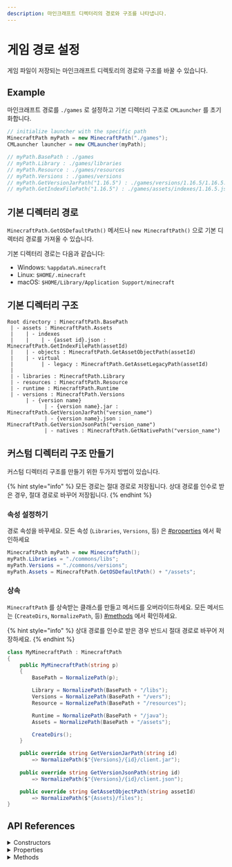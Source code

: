 ```yaml
---
description: 마인크래프트 디렉터리의 경로와 구조를 나타냅니다.
---
```


# 게임 경로 설정

게임 파일이 저장되는 마인크래프트 디렉토리의 경로와 구조를 바꿀 수 있습니다.

## Example

마인크래프트 경로를 `./games` 로 설정하고 기본 디렉터리 구조로 `CMLauncher` 를 초기화합니다.

```csharp
// initialize launcher with the specific path
MinecraftPath myPath = new MinecraftPath("./games");
CMLauncher launcher = new CMLauncher(myPath);

// myPath.BasePath : ./games
// myPath.Library : ./games/libraries
// myPath.Resource : ./games/resources
// myPath.Versions : ./games/versions
// myPath.GetVersionJarPath("1.16.5") : ./games/versions/1.16.5/1.16.5.jar
// myPath.GetIndexFilePath("1.16.5") : ./games/assets/indexes/1.16.5.json
```

## 기본 디렉터리 경로

`MinecraftPath.GetOSDefaultPath()` 메서드나 `new MinecraftPath()` 으로 기본 디렉터리 경로를 가져올 수 있습니다.

기본 디렉터리 경로는 다음과 같습니다:

* Windows: `%appdata%.minecraft`
* Linux: `$HOME/.minecraft`
* macOS: `$HOME/Library/Application Support/minecraft`

## 기본 디렉터리 구조

```
Root directory : MinecraftPath.BasePath
 | - assets : MinecraftPath.Assets
 |    | - indexes
 |    |    | - {asset id}.json : MinecraftPath.GetIndexFilePath(assetId)
 |    | - objects : MinecraftPath.GetAssetObjectPath(assetId)
 |    | - virtual
 |         | - legacy : MinecraftPath.GetAssetLegacyPath(assetId)
 |
 | - libraries : MinecraftPath.Library
 | - resources : MinecraftPath.Resource
 | - runtime : MinecraftPath.Runtime
 | - versions : MinecraftPath.Versions
      | - {version name}
            | - {version name}.jar : MinecraftPath.GetVersionJarPath("version_name")
            | - {version name}.json : MinecraftPath.GetVersionJsonPath("version_name")
            | - natives : MinecraftPath.GetNativePath("version_name")
```

## 커스텀 디렉터리 구조 만들기

커스텀 디렉터리 구조를 만들기 위한 두가지 방법이 있습니다.&#x20;

{% hint style="info" %}
모든 경로는 절대 경로로 저장됩니다. 상대 경로를 인수로 받은 경우, 절대 경로로 바꾸어 저장됩니다.
{% endhint %}

### 속성 설정하기

경로 속성을 바꾸세요. 모든 속성 (`Libraries`, `Versions`, 등) 은 [#properties](MinecraftPath.md#properties "mention")  에서 확인하세요

```csharp
MinecraftPath myPath = new MinecraftPath();
myPath.Libraries = "./commons/libs";
myPath.Versions = "./commons/versions";
myPath.Assets = MinecraftPath.GetOSDefaultPath() + "/assets";
```

### 상속

`MinecraftPath` 를 상속받는 클래스를 만들고 메서드를 오버라이드하세요. 모든 메서드는 (`CreateDirs`, `NormalizePath`, 등) [#methods](MinecraftPath.md#methods "mention") 에서 확인하세요.

{% hint style="info" %}
상대 경로를 인수로 받은 경우 반드시 절대 경로로 바꾸어 저장하세요.
{% endhint %}

```csharp
class MyMinecraftPath : MinecraftPath
{
    public MyMinecraftPath(string p)
    {
        BasePath = NormalizePath(p);

        Library = NormalizePath(BasePath + "/libs");
        Versions = NormalizePath(BasePath + "/vers");
        Resource = NormalizePath(BasePath + "/resources");

        Runtime = NormalizePath(BasePath + "/java");
        Assets = NormalizePath(BasePath + "/assets");

        CreateDirs();
    }

    public override string GetVersionJarPath(string id)
        => NormalizePath($"{Versions}/{id}/client.jar");
    
    public override string GetVersionJsonPath(string id)
        => NormalizePath($"{Versions}/{id}/client.json");

    public override string GetAssetObjectPath(string assetId)
        => NormalizePath($"{Assets}/files");
}
```

## API References

<details>

<summary>Constructors</summary>

#### public MinecraftPath()

Initialize instance with default path.\
Same as `new MinecraftPath(MinecraftPath.GetOSDefaultPath())`.

#### public MinecraftPath(string p)

Initializze instance with the specific path, `p`.\
Call `Initialize(p)` and `CreateDirs()`.

</details>

<details>

<summary>Properties</summary>

### Properties

#### BasePath

_Type: string_

Root directory path

#### Assets

_Type: string_

#### Library

_Type: string_

#### Versions

_Type: string_

#### Runtime

_Type: string_

The default download path of `MJava`

#### Resource

_Type: string_

Old minecraft versions use this path as Assets directory.

</details>

<details>

<summary>Methods</summary>

### Methods

#### public void CreateDirs()

Create `BasePath`, `Assets`, `Library`, `Versions`, `Runtime`, `Resouce` directory.

#### public virtual string GetIndexFilePath(string assetId)

Get asset index file path.

#### public virtual string GetAssetObjectPath(string assetId)

Get asset object directory path.

#### public virtual string GetAssetLegacyPath(string assetId)

Get asset legacy directory path.

#### public virtual string GetVersionJarPath(string id)

Get client jar path.

#### public virtual string GetVersionJsonPath(string id)

Get client json path.

#### public virtual string GetNativePath(string id)

Get native directory path.\
Native dll files will be stored here.

#### protected static string Dir(string path)

Normalize `path` and create directory.

#### protected static string NormalizePath(string path)

Normalize `path`. Convert relative path to absolute path and replace invalid directory separator. (In windows, replace `/` to `\`)

</details>

